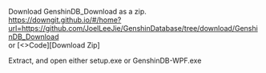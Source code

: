 Download GenshinDB_Download as a zip.  
https://downgit.github.io/#/home?url=https://github.com/JoelLeeJie/GenshinDatabase/tree/download/GenshinDB_Download  
or [<>Code][Download Zip]

Extract, and open either setup.exe or GenshinDB-WPF.exe
